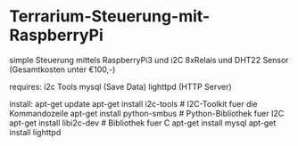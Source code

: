 # Terrarium-Steuerung-mit-RaspberryPi
simple Steuerung mittels RaspberryPi3 und i2C 8xRelais und DHT22 Sensor
(Gesamtkosten unter €100,-)


requires:
     i2c Tools
     mysql (Save Data)
     lighttpd (HTTP Server)

install:
  apt-get update
  apt-get install i2c-tools      # I2C-Toolkit fuer die Kommandozeile
  apt-get install python-smbus   # Python-Bibliothek fuer I2C
  apt-get install libi2c-dev     # Bibliothek fuer C
  apt-get install mysql
  apt-get install lighttpd
